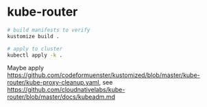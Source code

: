 # kube-router

```bash
# build manifests to verify
kustomize build .

# apply to cluster
kubectl apply -k .
```

Maybe apply https://github.com/codeformuenster/kustomized/blob/master/kube-router/kube-proxy-cleanup.yaml, see https://github.com/cloudnativelabs/kube-router/blob/master/docs/kubeadm.md